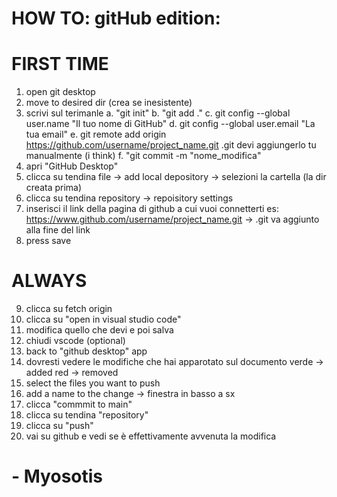 # HOW TO: gitHub edition:

#       FIRST TIME
1. open git desktop
2. move to desired dir (crea se inesistente)
3. scrivi sul terimanle
        a. "git init"
        b. "git add ."
        c. git config --global user.name "Il tuo nome di GitHub"
        d. git config --global user.email "La tua email"
        e. git remote add origin https://github.com/username/project_name.git .git devi aggiungerlo tu manualmente (i think)
        f. "git commit -m "nome_modifica"
4. apri "GitHub Desktop"
5. clicca su tendina file -> add local depository -> selezioni la cartella  (la dir creata prima)
6. clicca su tendina repository -> repoisitory settings
7. inserisci il link della pagina di github a cui vuoi connetterti
        es: https://www.github.com/username/project_name.git -> .git va aggiunto alla fine del link
8. press save

#       ALWAYS
9. clicca su fetch origin
10. clicca su "open in visual studio code"
11. modifica quello che devi e poi salva
12. chiudi vscode (optional)
13. back to "github desktop" app
14. dovresti vedere le modifiche che hai apparotato sul documento
        verde -> added
        red -> removed
15. select the files you want to push
16. add a name to the change -> finestra in basso a sx
17. clicca "commmit to main"
18. clicca su tendina "repository"
19. clicca su "push"
20. vai su github e vedi se è effettivamente avvenuta la modifica

#       - Myosotis